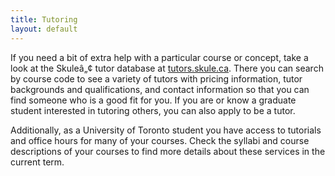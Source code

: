 ```yaml
---
title: Tutoring
layout: default
---
```


<p>If you need a bit of extra help with a particular course or concept, take a look at the Skuleâ„¢ tutor database at <a href="http://tutors.skule.ca/">tutors.skule.ca</a>. There you can search by course code to see a variety of tutors with pricing information, tutor backgrounds and qualifications, and contact information so that you can find someone who is a good fit for you. If you are or know a graduate student interested in tutoring others, you can also apply to be a tutor.</p>
<p>Additionally, as a University of Toronto student you have access to tutorials and office hours for many of your courses. Check the syllabi and course descriptions of your courses to find more details about these services in the current term.</p>